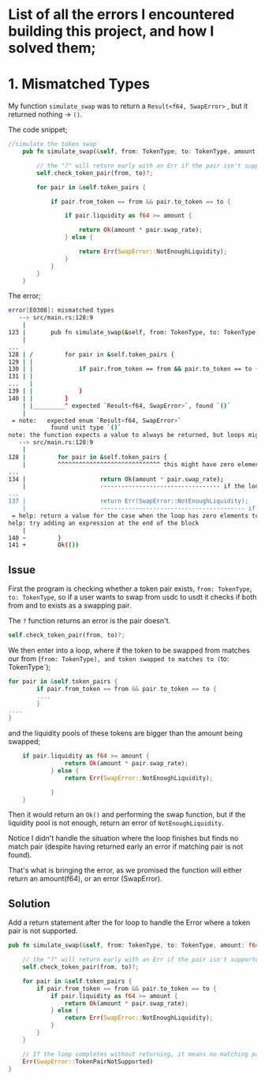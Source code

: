 # List of all the errors I encountered building this project, and how I solved them;


# 1. Mismatched Types

My function `simulate_swap` was to return a `Result<f64, SwapError>` , but it returned nothing -> `()`.

The code snippet;

```rust
//simulate the token swap
    pub fn simulate_swap(&self, from: TokenType, to: TokenType, amount: f64) -> Result<f64, SwapError> {

        // the "?" will return early with an Err if the pair isn't supported
        self.check_token_pair(from, to)?;       

        for pair in &self.token_pairs {

            if pair.from_token == from && pair.to_token == to {

                if pair.liquidity as f64 >= amount {

                    return Ok(amount * pair.swap_rate);
                } else {

                    return Err(SwapError::NotEnoughLiquidity);
                }
            }
        }
    }
```

The error;

```sh
error[E0308]: mismatched types
   --> src/main.rs:128:9
    |
123 |       pub fn simulate_swap(&self, from: TokenType, to: TokenType, amount: f64) -> Result<f64, SwapError> {
    |                                                                                   ---------------------- expected `Result<f64, SwapError>` because of return type
...
128 | /         for pair in &self.token_pairs {
129 | |
130 | |             if pair.from_token == from && pair.to_token == to {
131 | |
...   |
139 | |             }
140 | |         }
    | |_________^ expected `Result<f64, SwapError>`, found `()`
    |
 = note:   expected enum `Result<f64, SwapError>`
            found unit type `()`
note: the function expects a value to always be returned, but loops might run zero times
   --> src/main.rs:128:9
    |
128 |         for pair in &self.token_pairs {
    |         ^^^^^^^^^^^^^^^^^^^^^^^^^^^^^ this might have zero elements to iterate on
...
134 |                     return Ok(amount * pair.swap_rate);
    |                     ---------------------------------- if the loop doesn't execute, this value would never get returned
...
137 |                     return Err(SwapError::NotEnoughLiquidity);
    |                     ----------------------------------------- if the loop doesn't execute, this value would never get returned
 = help: return a value for the case when the loop has zero elements to iterate on, or consider changing the return type to account for that possibility
help: try adding an expression at the end of the block
    |
140 ~         }
141 +         Ok(())
```

## Issue

First the program is checking whether a token pair exists, `from: TokenType`, `to: TokenType`, so if a user wants to swap from usdc to usdt it checks if both from and to exists as a swapping pair. 

The `?` function returns an error is the pair doesn't.

```rust
self.check_token_pair(from, to)?;
```

We then enter into a loop, where if the token to be swapped from matches our from (`from: TokenType), and token swapped to matches to (`to: TokenType`);

```rust
for pair in &self.token_pairs {
        if pair.from_token == from && pair.to_token == to {
        ....
        }
....
}    
```

and the liquidity pools of these tokens are bigger than the amount being swapped;

```rust
    if pair.liquidity as f64 >= amount {
                return Ok(amount * pair.swap_rate);
            } else {
                return Err(SwapError::NotEnoughLiquidity);

            }
    }
```  
Then it would return an `Ok()` and performing the swap function, but if the liquidity pool is not enough, return an error of `NotEnoughLiquidity`.

Notice I didn't handle the situation where the loop finishes but finds no match pair (despite having returned early an error if matching pair is not found).

That's what is bringing the error, as we promised the function will either return an amount(f64), or an error (SwapError).

## Solution

Add a return statement after the for loop to handle the Error where a token pair is not supported.

```rust
pub fn simulate_swap(&self, from: TokenType, to: TokenType, amount: f64) -> Result<f64, SwapError> {

    // the "?" will return early with an Err if the pair isn't supported
    self.check_token_pair(from, to)?;       

    for pair in &self.token_pairs {
        if pair.from_token == from && pair.to_token == to {
            if pair.liquidity as f64 >= amount {
                return Ok(amount * pair.swap_rate);
            } else {
                return Err(SwapError::NotEnoughLiquidity);
            }
        }
    }

    // If the loop completes without returning, it means no matching pair was found
    Err(SwapError::TokenPairNotSupported)
}


```

